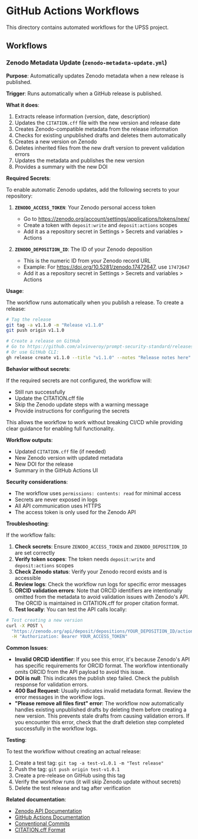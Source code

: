 # GitHub Actions Workflows

This directory contains automated workflows for the UPSS project.

## Workflows

### Zenodo Metadata Update (`zenodo-metadata-update.yml`)

**Purpose**: Automatically updates Zenodo metadata when a new release is published.

**Trigger**: Runs automatically when a GitHub release is published.

**What it does**:
1. Extracts release information (version, date, description)
2. Updates the `CITATION.cff` file with the new version and release date
3. Creates Zenodo-compatible metadata from the release information
4. Checks for existing unpublished drafts and deletes them automatically
5. Creates a new version on Zenodo
6. Deletes inherited files from the new draft version to prevent validation errors
7. Updates the metadata and publishes the new version
8. Provides a summary with the new DOI

**Required Secrets**:

To enable automatic Zenodo updates, add the following secrets to your repository:

1. **`ZENODO_ACCESS_TOKEN`**: Your Zenodo personal access token
   - Go to https://zenodo.org/account/settings/applications/tokens/new/
   - Create a token with `deposit:write` and `deposit:actions` scopes
   - Add it as a repository secret in Settings > Secrets and variables > Actions

2. **`ZENODO_DEPOSITION_ID`**: The ID of your Zenodo deposition
   - This is the numeric ID from your Zenodo record URL
   - Example: For https://doi.org/10.5281/zenodo.17472647, use `17472647`
   - Add it as a repository secret in Settings > Secrets and variables > Actions

**Usage**:

The workflow runs automatically when you publish a release. To create a release:

```bash
# Tag the release
git tag -a v1.1.0 -m "Release v1.1.0"
git push origin v1.1.0

# Create a release on GitHub
# Go to https://github.com/alvinveroy/prompt-security-standard/releases/new
# Or use GitHub CLI:
gh release create v1.1.0 --title "v1.1.0" --notes "Release notes here"
```

**Behavior without secrets**:

If the required secrets are not configured, the workflow will:
- Still run successfully
- Update the CITATION.cff file
- Skip the Zenodo update steps with a warning message
- Provide instructions for configuring the secrets

This allows the workflow to work without breaking CI/CD while providing clear guidance for enabling full functionality.

**Workflow outputs**:

- Updated `CITATION.cff` file (if needed)
- New Zenodo version with updated metadata
- New DOI for the release
- Summary in the GitHub Actions UI

**Security considerations**:

- The workflow uses `permissions: contents: read` for minimal access
- Secrets are never exposed in logs
- All API communication uses HTTPS
- The access token is only used for the Zenodo API

**Troubleshooting**:

If the workflow fails:

1. **Check secrets**: Ensure `ZENODO_ACCESS_TOKEN` and `ZENODO_DEPOSITION_ID` are set correctly
2. **Verify token scopes**: The token needs `deposit:write` and `deposit:actions` scopes
3. **Check Zenodo status**: Verify your Zenodo record exists and is accessible
4. **Review logs**: Check the workflow run logs for specific error messages
5. **ORCID validation errors**: Note that ORCID identifiers are intentionally omitted from the metadata to avoid validation issues with Zenodo's API. The ORCID is maintained in CITATION.cff for proper citation format.
6. **Test locally**: You can test the API calls locally:

```bash
# Test creating a new version
curl -X POST \
  "https://zenodo.org/api/deposit/depositions/YOUR_DEPOSITION_ID/actions/newversion" \
  -H "Authorization: Bearer YOUR_ACCESS_TOKEN"
```

**Common Issues**:

- **Invalid ORCID identifier**: If you see this error, it's because Zenodo's API has specific requirements for ORCID format. The workflow intentionally omits ORCID from the API payload to avoid this issue.
- **DOI is null**: This indicates the publish step failed. Check the publish response for validation errors.
- **400 Bad Request**: Usually indicates invalid metadata format. Review the error messages in the workflow logs.
- **"Please remove all files first" error**: The workflow now automatically handles existing unpublished drafts by deleting them before creating a new version. This prevents stale drafts from causing validation errors. If you encounter this error, check that the draft deletion step completed successfully in the workflow logs.

**Testing**:

To test the workflow without creating an actual release:

1. Create a test tag: `git tag -a test-v1.0.1 -m "Test release"`
2. Push the tag: `git push origin test-v1.0.1`
3. Create a pre-release on GitHub using this tag
4. Verify the workflow runs (it will skip Zenodo update without secrets)
5. Delete the test release and tag after verification

**Related documentation**:

- [Zenodo API Documentation](https://developers.zenodo.org/)
- [GitHub Actions Documentation](https://docs.github.com/en/actions)
- [Conventional Commits](https://www.conventionalcommits.org/)
- [CITATION.cff Format](https://citation-file-format.github.io/)
